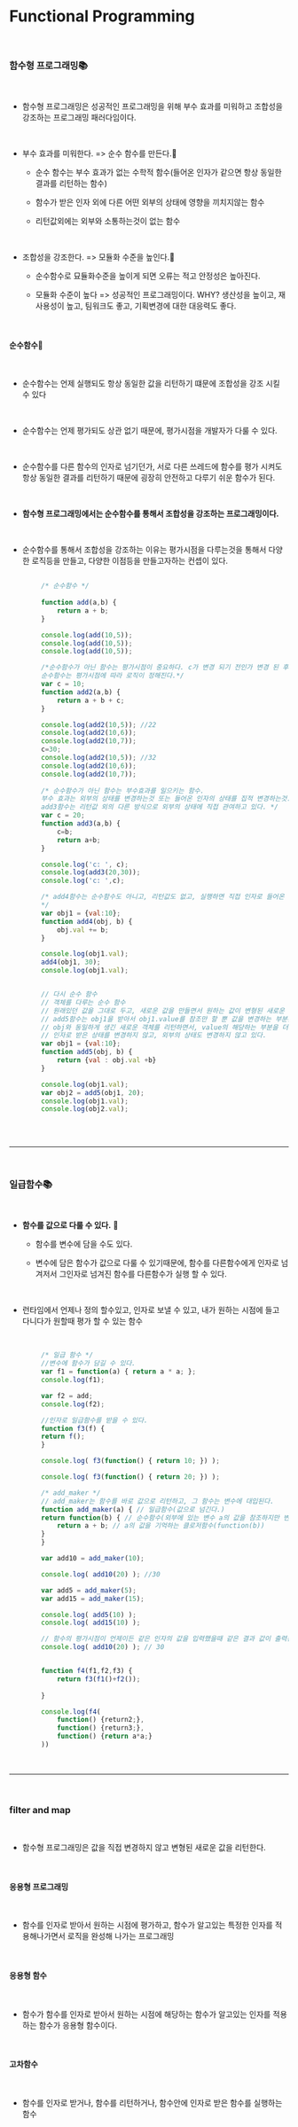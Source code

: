 
# Functional Programming
<br/>

### 함수형 프로그래밍📚
<br/>

+ 함수형 프로그래밍은 성공적인 프로그래밍을 위해 부수 효과를 미워하고 조합성을 강조하는 프로그래밍 패러다임이다.
<br/>

+ 부수 효과를 미워한다. => 순수 함수를 만든다.📕
  
  + 순수 함수는 부수 효과가 없는 수학적 함수(들어온 인자가 같으면 항상 동일한 결과를 리턴하는 함수)
  
  + 함수가 받은 인자 외에 다른 어떤 외부의 상태에 영향을 끼치지않는 함수
  
  +  리턴값외에는 외부와 소통하는것이 없는 함수
<br/>

+ 조합성을 강조한다. => 모듈화 수준을 높인다.📗

  +  순수함수로 묘듈화수준을 높이게 되면 오류는 적고 안정성은 높아진다.

  + 모듈화 수준이 높다 => 성공적인 프로그래밍이다. WHY? 생산성을 높이고, 재사용성이 높고, 팀워크도 좋고, 기획변경에 대한 대응력도 좋다.
<br/>

#### 순수함수📑
<br/>

+ 순수함수는 언제 실행되도 항상 동일한 값을 리턴하기 떄문에 조합성을 강조 시킬 수 있다
<br/>

+ 순수함수는 언제 평가되도 상관 없기 때문에, 평가시점을 개발자가 다룰 수 있다.
<br/>

+ 순수함수를 다른 함수의 인자로 넘기던가, 서로 다른 쓰레드에 함수를 평가 시켜도 항상 동일한 결과를 리턴하기 때문에 굉장히 안전하고 다루기 쉬운 함수가 된다.
<br/>

+ **함수형 프로그래밍에서는 순수함수를 통해서 조합성을 강조하는 프로그래밍이다.**
<br/>

+ 순수함수를 통해서 조합성을 강조하는 이유는 평가시점을 다루는것을 통해서 다양한 로직등을 만들고, 다양한 이점등을 만들고자하는 컨셉이 있다.

```javascript
        
        /* 순수함수 */
        
        function add(a,b) {
            return a + b;
        }

        console.log(add(10,5));
        console.log(add(10,5));
        console.log(add(10,5));

        /*순수함수가 아닌 함수는 평가시점이 중요하다. c가 변경 되기 전인가 변경 된 후인가가 중요.
        순수함수는 평가시점에 따라 로직이 정해진다.*/
        var c = 10;
        function add2(a,b) {
            return a + b + c;
        }

        console.log(add2(10,5)); //22
        console.log(add2(10,6));
        console.log(add2(10,7));
        c=30;
        console.log(add2(10,5)); //32
        console.log(add2(10,6));
        console.log(add2(10,7));
        
        /* 순수함수가 아닌 함수는 부수효과를 일으키는 함수. 
        부수 효과는 외부의 상태를 변경하는것 또는 들어온 인자의 상태를 집적 변경하는것.
        add3함수는 리턴값 외의 다른 방식으로 외부의 상태에 직접 관여하고 있다. */
        var c = 20;
        function add3(a,b) {
            c=b;
            return a+b;
        }

        console.log('c: ', c);
        console.log(add3(20,30));
        console.log('c: ',c);

        /* add4함수는 순수함수도 아니고, 리턴값도 없고, 실행하면 직접 인자로 들어온 값의 상태를 변경하는 함수
        */
        var obj1 = {val:10};
        function add4(obj, b) {
            obj.val += b;
        }

        console.log(obj1.val);
        add4(obj1, 30);
        console.log(obj1.val);


        // 다시 순수 함수
        // 객체를 다루는 순수 함수
        // 원래있던 값을 그대로 두고, 새로운 값을 만들면서 원하는 값이 변형된 새로운 값을 리턴하는 방식
        // add5함수는 obj1을 받아서 obj1.value를 참조만 할 뿐 값을 변경하는 부분은 없다.
        // obj와 동일하게 생긴 새로운 객체를 리턴하면서, value의 해당하는 부분을 더해진 값으로 만들어서 리턴하고 있다.
        // 인자로 받은 상태를 변경하지 않고, 외부의 상태도 변경하지 않고 있다.
        var obj1 = {val:10};
        function add5(obj, b) {
            return {val : obj.val +b}
        }

        console.log(obj1.val);
        var obj2 = add5(obj1, 20);
        console.log(obj1.val);
        console.log(obj2.val);
        
```
<br/>

***

<br/>

### 일급함수📚
<br/>

+ **함수를 값으로 다룰 수 있다.** 📕

  + 함수를 변수에 담을 수도 있다.

  + 변수에 담은 함수가 값으로 다룰 수 있기때문에, 함수를 다른함수에게 인자로 넘겨저서 그인자로 넘겨진 함수를 다른함수가 실행 할 수 있다.
<br/>

+ 런타임에서 언제나 정의 할수있고, 인자로 보낼 수 있고, 내가 원하는 시점에 들고 다니다가 원할때 평가 할 수 있는 함수
<br/>

```javascript
        /* 일급 함수 */
        //변수에 함수가 담길 수 있다.
        var f1 = function(a) { return a * a; };
        console.log(f1);

        var f2 = add;
        console.log(f2);

        //인자로 일급함수를 받을 수 있다.
        function f3(f) {
        return f();
        }

        console.log( f3(function() { return 10; }) );

        console.log( f3(function() { return 20; }) );

        /* add_maker */
        // add_maker는 함수를 바로 값으로 리턴하고, 그 함수는 변수에 대입된다.
        function add_maker(a) { // 일급함수(값으로 넘긴다.)
        return function(b) { // 순수함수(외부에 있는 변수 a의 값을 참조하지만 변경하지는 않는다.)
            return a + b; // a의 값을 기억하는 클로저함수(function(b))
        }
        }

        var add10 = add_maker(10);

        console.log( add10(20) ); //30

        var add5 = add_maker(5);
        var add15 = add_maker(15);

        console.log( add5(10) );
        console.log( add15(10) );

        // 함수의 평가시점이 언제이든 같은 인자의 값을 입력했을때 같은 결과 값이 출력된다.
        console.log( add10(20) ); // 30


        function f4(f1,f2,f3) {
            return f3(f1()+f2());
            
        }

        console.log(f4(
            function() {return2;},
            function() {return3;},
            function() {return a*a;}
        ))
```
<br/>

***

<br/>

### filter and map
<br/>

+ 함수형 프로그래밍은 값을 직접 변경하지 않고 변형된 새로운 값을 리턴한다.
<br/>

#### 응용형 프로그래밍
<br/>

+ 함수를 인자로 받아서 원하는 시점에 평가하고, 함수가 알고있는 특정한 인자를 적용해나가면서 로직을 완성해 나가는 프로그래밍
<br/>

#### 응용형 함수
<br/>

+ 함수가 함수를 인자로 받아서 원하는 시점에 해당하는 함수가 알고있는 인자를 적용하는 함수가 응용형 함수이다.
<br/>

#### 고차함수
<br/>

+ 함수를 인자로 받거나, 함수를 리턴하거나, 함수안에 인자로 받은 함수를 실행하는 함수
<br/>

```javascript
